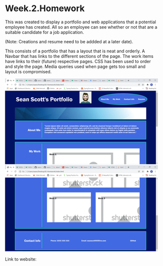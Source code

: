 # Week.2.Homework

This was created to display a portfolio and web applications that a potential employee has created. All so an employee can see whether or not that are a suitable candidate for a job application.

(Note: Creations and resume need to be addded at a later date).

This consists of a portfolio that has a layout that is neat and orderly. A Navbar that has links to the different sections of the page. The work items have links to their (future) respective pages. CSS has been used to order and style the page. Media queries used when page gets too small and layout is compromised.

![Website Photo 1](.\Assets\portfolio-1.png "Website Photo 1")
![Website Photo 2](.\Assets\portfolio-2.png "Website Photo 2")

Link to website: